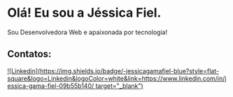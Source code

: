 # Olá! Eu sou a Jéssica Fiel.

Sou Desenvolvedora Web e apaixonada por tecnologia!

## Contatos:

[![Linkedin](https://img.shields.io/badge/-jessicagamafiel-blue?style=flat-square&logo=Linkedin&logoColor=white&link=https://www.linkedin.com/in/jessica-gama-fiel-09b55b140/  target="_blank")](https://www.linkedin.com/in/jessica-gama-fiel-09b55b140/)


